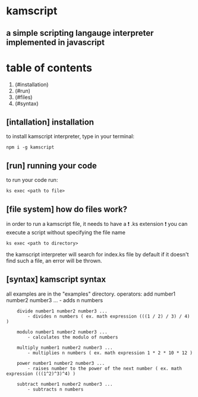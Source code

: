 # kamscript
## a simple scripting langauge interpreter implemented in javascript

# table of contents
1. (#installation)
2. (#run)
3. (#files)
4. (#syntax)

## [intallation] installation <a name="installation"></a>
to install kamscript interpreter, type in your terminal:
```properties
npm i -g kamscript
```

## [run] running your code <a name="run"></a>
to run your code run:
```properties
ks exec <path to file>
```

## [file system] how do files work? <a name="files"></a>
in order to run a kamscript file, it needs to have a &#10071; .ks extension &#10071;
you can execute a script without specifying the file name
```properties
ks exec <path to directory>
```
the kamscript interpreter will search for index.ks file by default
if it doesn't find such a file, an error will be thrown.

## [syntax] kamscript syntax <a name="syntax"></a>
all examples are in the "examples" directory.
operators:
        add number1 number2 number3 ...
            - adds n numbers
        
        divide number1 number2 number3 ...
            - divides n numbers ( ex. math expression (((1 / 2) / 3) / 4) )
        
        modulo number1 number2 number3 ...
            - calculates the modulo of numbers
        
        multiply number1 number2 number3 ...
            - multiplies n numbers ( ex. math expression 1 * 2 * 10 * 12 )
        
        power number1 number2 number3 ...
            - raises number to the power of the next number ( ex. math expression (((1^2)^3)^4) )
        
        subtract number1 number2 number3 ...
            - subtracts n numbers
        